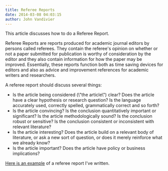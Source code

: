 ```yaml
---
title: Referee Reports
date: 2014-03-08 04:03:15
author: John Vandivier
---
```




This article discusses how to do a Referee Report.

Referee Reports are reports produced for academic journal editors by persons called referees. They contain the referee's opinion on whether or not a paper submitted for publication is worthy of consideration by the editor and they also contain information for how the paper may be improved. Essentially, these reports function both as time saving devices for editors and also as advice and improvement references for academic writers and researchers.

A referee report should discuss several things:
<ul>
	<li>Is the article being considered (\"the article\") clear? Does the article have a clear hypothesis or research question? Is the language accurately used, correctly spelled, grammatically correct and so forth?</li>
	<li>Is the article convincing? Is the conclusion quantitatively important or significant? Is the article methodologically sound? Is the conclusion robust or sensitive? Is the conclusion consistent or inconsistent with relevant literature?</li>
	<li>Is the article interesting? Does the article build on a relevant body of literature, or ask a new sort of question, or does it merely reinforce what we already know?</li>
	<li>Is the article important? Does the article have policy or business implications?</li>
</ul>
<a href=\"http://www.afterecon.com/wp-content/uploads/2014/03/John_Vandivier_Referee_Report_Adv_Micro_140305.docx\">Here is an example</a> of a referee report I've written.